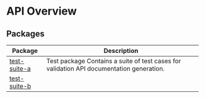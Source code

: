 # API Overview

## Packages

| Package | Description |
| - | - |
| [test-suite-a](/test-suite-a/) | Test package Contains a suite of test cases for validation API documentation generation. |
| [test-suite-b](/test-suite-b/) | |
